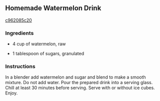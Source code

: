 ## Homemade Watermelon Drink

[c962085c20](http://tastykitchen.com/recipes/drinks/homemade-watermelon-drink/)

### Ingredients

 - 4 cup of watermelon, raw

 - 1 tablespoon of sugars, granulated

### Instructions

In a blender add watermelon and sugar and blend to make a smooth mixture. Do not add water. Pour the prepared drink into a serving glass. Chill at least 30 minutes before serving. Serve with or without ice cubes. Enjoy.
